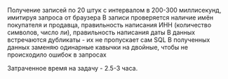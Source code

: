 Получение записей по 20 штук с интервалом в 200-300 миллисекунд, имитируя запроса от браузера
В записи проверяется наличие имён покупателя и продавца, правильность написания ИНН (количество символов, число ли), правильность написания даты
В данных встречаются дубликаты - их не пропускает сам SQL
В полученных данных заменяю одинарные кавычки на двойные, чтобы не происходило ошибок в запросах

Затраченное время на задачу - 2.5-3 часа.
